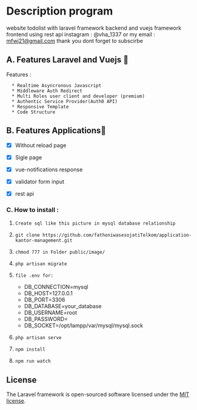# Description program
website todolist with laravel framework backend and vuejs framework frontend using rest api instagram : @vha_1337 or my email : mfwj21@gmail.com  thank you dont forget to subscirbe

## A. Features Laravel and Vuejs 🚀 

Features :

      * Realtime Asyncronous Javascript
      * Middleware Auth Redirect
      * Multi Roles user client and developer (premium)
      * Authentic Service Provider(Auth0 API)
      * Responsive Template
      * Code Structure
      

## B. Features Applications🚀 

- [x] Without reload page
- [x] Sigle page
- [x] vue-notifications response
- [x] validator form input
- [x] rest api

          
### C. How to install :

1. `Create sql like this picture in mysql database relationship`
2. `git clone https://github.com/fathoniwasesojatiTelkom/application-kantor-management.git`
3. `chmod 777 in Folder public/image/`
4. `php artisan migrate`
5. `file .env for:`

      - DB_CONNECTION=mysql
      - DB_HOST=127.0.0.1
      - DB_PORT=3306
      - DB_DATABASE=your_database
      - DB_USERNAME=root
      - DB_PASSWORD=
      - DB_SOCKET=/opt/lampp/var/mysql/mysql.sock

6. `php artisan serve`
7. `npm install`
8. `npm run watch`

## License
The Laravel framework is open-sourced software licensed under the [MIT license](https://opensource.org/licenses/MIT).
